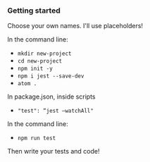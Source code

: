 ### Getting started

Choose your own names. I'll use placeholders!


In the command line:
* `mkdir new-project`
* `cd new-project`
* `npm init -y`
* `npm i jest --save-dev`
* `atom .`

In package.json, inside scripts
* `"test": “jest —watchAll"`

In the command line:
* `npm run test`

Then write your tests and code!
